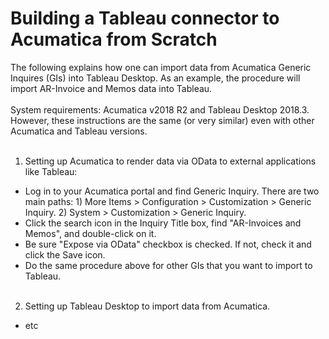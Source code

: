 # Building a Tableau connector to Acumatica from Scratch
The following explains how one can import data from Acumatica Generic Inquires (GIs) into Tableau Desktop. As an example, the procedure will import AR-Invoice and Memos data into Tableau. <br/><br/>
System requirements: Acumatica v2018 R2 and Tableau Desktop 2018.3. However, these instructions are the same (or very similar) even with other Acumatica and Tableau versions. <br/><br/>
1. Setting up Acumatica to render data via OData to external applications like Tableau: 
  - Log in to your Acumatica portal and find Generic Inquiry. There are two main paths: 1) More Items > Configuration > Customization > Generic Inquiry. 2) System > Customization > Generic Inquiry. 
  - Click the search icon in the Inquiry Title box, find "AR-Invoices and Memos", and double-click on it.
  - Be sure "Expose via OData" checkbox is checked. If not, check it and click the Save icon. 
  - Do the same procedure above for other GIs that you want to import to Tableau.<br/><br/>
2. Setting up Tableau Desktop to import data from Acumatica. 
- etc
